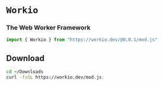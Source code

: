 # ```Workio```
### The Web Worker Framework

```javascript
import { Workio } from "https://workio.dev/@0.0.1/mod.js"
```
## Download
```bash
cd ~/Downloads
curl -fsSL https://workio.dev/mod.js
```